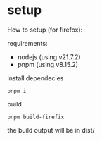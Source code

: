 # setup

How to setup (for firefox):

requirements:

- nodejs (using v21.7.2)
- pnpm (using v8.15.2)

install dependecies

```
pnpm i
```

build

```
pnpm build-firefix
```

the build output will be in dist/
